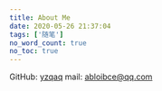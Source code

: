 ```yaml
---
title: About Me
date: 2020-05-26 21:37:04
tags: ['随笔']
no_word_count: true
no_toc: true
---
```


GitHub: [yzqaq](https://github.com/yzqaq)
mail: abloibce@qq.com
